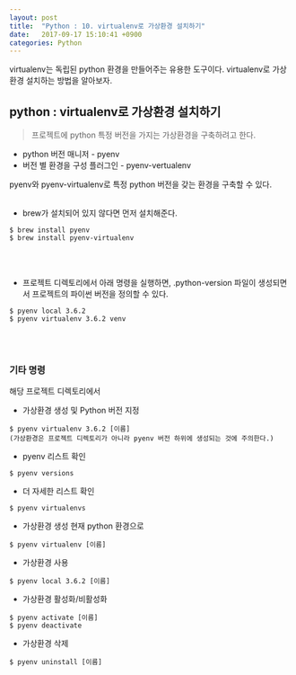 ```yaml
---
layout: post
title:  "Python : 10. virtualenv로 가상환경 설치하기"
date:   2017-09-17 15:10:41 +0900
categories: Python
---
```


virtualenv는 독립된 python 환경을 만들어주는 유용한 도구이다.
virtualenv로 가상환경 설치하는 방법을 알아보자.

## python : virtualenv로 가상환경 설치하기

> 프로젝트에 python 특정 버전을 가지는 가상환경을 구축하려고 한다.

- python 버전 매니저 - pyenv
- 버전 별 환경을 구성 플러그인 - pyenv-vertualenv

pyenv와 pyenv-virtualenv로 특정 python 버전을 갖는 환경을 구축할 수 있다.
 <br><br>

- brew가 설치되어 있지 않다면 먼저 설치해준다.

```
$ brew install pyenv
$ brew install pyenv-virtualenv
```

<br><br>

- 프로젝트 디렉토리에서 아래 명령을 실행하면, .python-version 파일이 생성되면서 프로젝트의 파이썬 버전을 정의할 수 있다.

```
$ pyenv local 3.6.2
$ pyenv virtualenv 3.6.2 venv
```

<br><br>

### 기타 명령

해당 프로젝트 디렉토리에서

- 가상환경 생성 및 Python 버전 지정

```
$ pyenv virtualenv 3.6.2 [이름]
(가상환경은 프로젝트 디렉토리가 아니라 pyenv 버전 하위에 생성되는 것에 주의한다.)
```

- pyenv 리스트 확인

```
$ pyenv versions
```

- 더 자세한 리스트 확인

```
$ pyenv virtualenvs
```

- 가상환경 생성 현재 python 환경으로

```
$ pyenv virtualenv [이름]
```

- 가상환경 사용

```
$ pyenv local 3.6.2 [이름]
```

- 가상환경 활성화/비활성화

```
$ pyenv activate [이름]
$ pyenv deactivate
```

- 가상환경 삭제

```
$ pyenv uninstall [이름]
```
